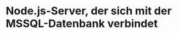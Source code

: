 # Node.js-Server, der sich mit der MSSQL-Datenbank verbindet

<Youtube id="Q57gVHMljGE " width="900" height="400"/>
